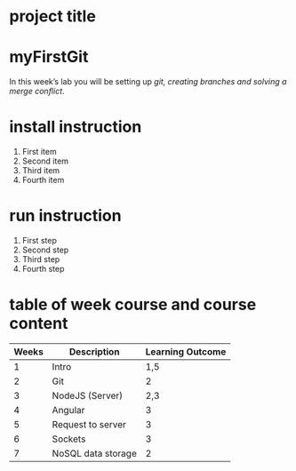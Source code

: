 # project title
# myFirstGit

In this week’s lab you will be setting up _git, creating branches and solving a merge conflict_.
# install instruction
1. First item
2. Second item
3. Third item
4. Fourth item
# run instruction
1. First step
2. Second step
3. Third step
4. Fourth step
# table of week course and course content
| Weeks        | Description           | Learning Outcome |
| ------------- |-------------| -----|
| 1    | Intro | 1,5 |
| 2      | Git      |   2 |
| 3 | NodeJS (Server)    |    2,3 |
| 4    | Angular | 3 |
| 5      | Request to server      |   3 |
| 6 | Sockets      |    3 |
| 7    | NoSQL data storage| 2 |
